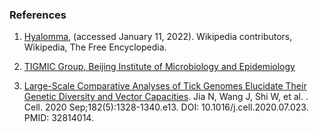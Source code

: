 ### References

1. [Hyalomma](https://en.wikipedia.org/w/index.php?title=Hyalomma&oldid=1061635715), (accessed January 11, 2022). Wikipedia contributors, Wikipedia, The Free Encyclopedia.

2. [TIGMIC Group, Beijing Institute of Microbiology and Epidemiology](https://ngdc.cncb.ac.cn/gwh/Assembly/8867/show)

3. [Large-Scale Comparative Analyses of Tick Genomes Elucidate Their Genetic Diversity and Vector Capacities](https://europepmc.org/article/MED/32814014). Jia N, Wang J, Shi W, et al. . Cell. 2020 Sep;182(5):1328-1340.e13. DOI: 10.1016/j.cell.2020.07.023. PMID: 32814014.
